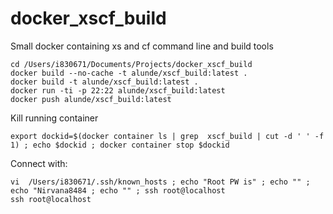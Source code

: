 # docker_xscf_build
Small docker containing xs and cf command line and build tools

```
cd /Users/i830671/Documents/Projects/docker_xscf_build
docker build --no-cache -t alunde/xscf_build:latest .
docker build -t alunde/xscf_build:latest .
docker run -ti -p 22:22 alunde/xscf_build:latest
docker push alunde/xscf_build:latest
```
Kill running container
```
export dockid=$(docker container ls | grep  xscf_build | cut -d ' ' -f 1) ; echo $dockid ; docker container stop $dockid

```

Connect with:
```
vi  /Users/i830671/.ssh/known_hosts ; echo "Root PW is" ; echo "" ; echo "Nirvana8484 ; echo "" ; ssh root@localhost
ssh root@localhost
```
